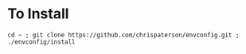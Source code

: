 # To Install
`cd ~ ; git clone https://github.com/chrispaterson/envconfig.git ; ./envconfig/install`
